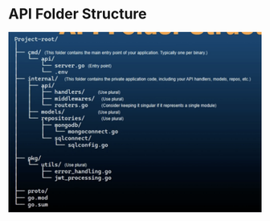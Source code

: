 # API Folder Structure

<kbd><img src="../../assets/course_materials/api_folder_structure.png" alt="API Folder structure"/></kbd>

